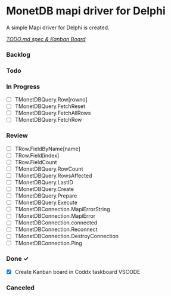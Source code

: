 # MonetDB mapi driver for Delphi

A simple Mapi driver for Delphi is created.

<em>[TODO.md spec & Kanban Board](https://bit.ly/3fCwKfM)</em>

### Backlog


### Todo


### In Progress

- [ ] TMonetDBQuery.Row[rowno]  
- [ ] TMonetDBQuery.FetchReset  
- [ ] TMonetDBQuery.FetchAllRows  
- [ ] TMonetDBQuery.FetchRow  

### Review

- [ ] TRow.FieldByName[name]  
- [ ] TRow.Field[index]  
- [ ] TRow.FieldCount  
- [ ] TMonetDBQuery.RowCount  
- [ ] TMonetDBQuery.RowsAffected  
- [ ] TMonetDBQuery.LastID  
- [ ] TMonetDBQuery.Create  
- [ ] TMonetDBQuery.Prepare  
- [ ] TMonetDBQuery.Execute  
- [ ] TMonetDBConnection.MapiErrorString  
- [ ] TMonetDBConnection.MapiError  
- [ ] TMonetDBConnection.connected  
- [ ] TMonetDBConnection.Reconnect  
- [ ] TMonetDBConnection.DestroyConnection  
- [ ] TMonetDBConnection.Ping  

### Done ✓

- [x] Create Kanban board in Coddx taskboard VSCODE  

### Canceled


